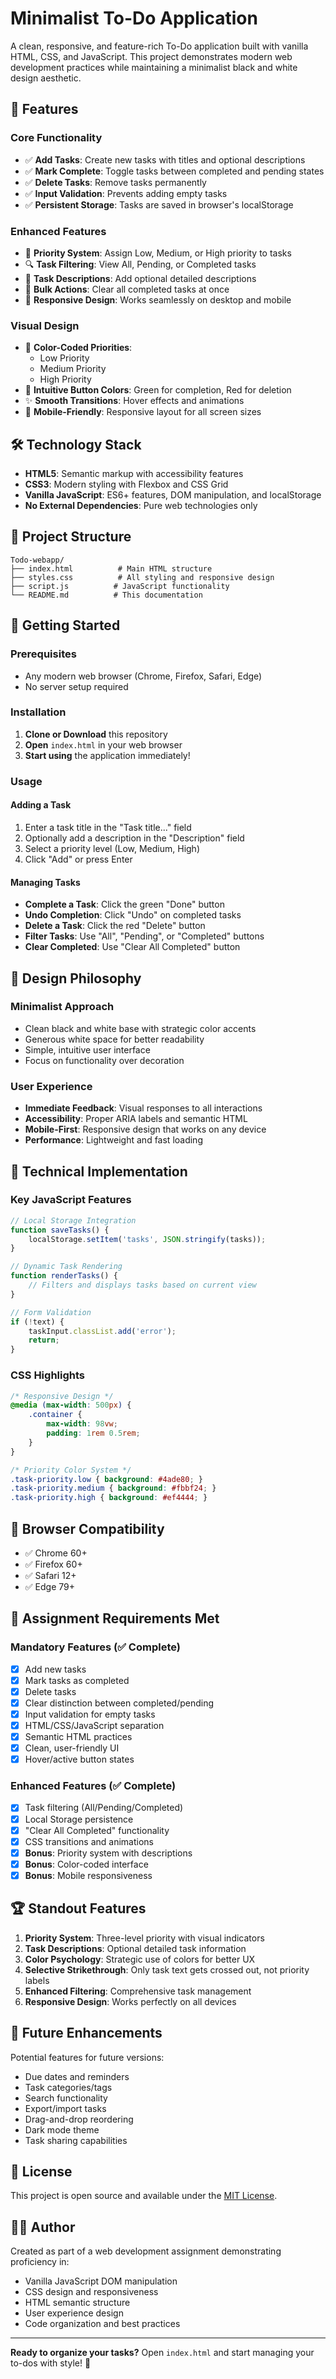 # Minimalist To-Do Application

A clean, responsive, and feature-rich To-Do application built with vanilla HTML, CSS, and JavaScript. This project demonstrates modern web development practices while maintaining a minimalist black and white design aesthetic.

## 🚀 Features

### Core Functionality
- ✅ **Add Tasks**: Create new tasks with titles and optional descriptions
- ✅ **Mark Complete**: Toggle tasks between completed and pending states
- ✅ **Delete Tasks**: Remove tasks permanently
- ✅ **Input Validation**: Prevents adding empty tasks
- ✅ **Persistent Storage**: Tasks are saved in browser's localStorage

### Enhanced Features
- 🎯 **Priority System**: Assign Low, Medium, or High priority to tasks
- 🔍 **Task Filtering**: View All, Pending, or Completed tasks
- 📝 **Task Descriptions**: Add optional detailed descriptions
- 🧹 **Bulk Actions**: Clear all completed tasks at once
- 📱 **Responsive Design**: Works seamlessly on desktop and mobile

### Visual Design
- 🎨 **Color-Coded Priorities**: 
  - Low Priority 
  - Medium Priority 
  - High Priority 
- 🎯 **Intuitive Button Colors**: Green for completion, Red for deletion
- ✨ **Smooth Transitions**: Hover effects and animations
- 📱 **Mobile-Friendly**: Responsive layout for all screen sizes

## 🛠️ Technology Stack

- **HTML5**: Semantic markup with accessibility features
- **CSS3**: Modern styling with Flexbox and CSS Grid
- **Vanilla JavaScript**: ES6+ features, DOM manipulation, and localStorage
- **No External Dependencies**: Pure web technologies only

## 📁 Project Structure

```
Todo-webapp/
├── index.html          # Main HTML structure
├── styles.css          # All styling and responsive design
├── script.js          # JavaScript functionality
└── README.md          # This documentation
```

## 🚀 Getting Started

### Prerequisites
- Any modern web browser (Chrome, Firefox, Safari, Edge)
- No server setup required

### Installation
1. **Clone or Download** this repository
2. **Open** `index.html` in your web browser
3. **Start using** the application immediately!

### Usage

#### Adding a Task
1. Enter a task title in the "Task title..." field
2. Optionally add a description in the "Description" field
3. Select a priority level (Low, Medium, High)
4. Click "Add" or press Enter

#### Managing Tasks
- **Complete a Task**: Click the green "Done" button
- **Undo Completion**: Click "Undo" on completed tasks
- **Delete a Task**: Click the red "Delete" button
- **Filter Tasks**: Use "All", "Pending", or "Completed" buttons
- **Clear Completed**: Use "Clear All Completed" button

## 🎨 Design Philosophy

### Minimalist Approach
- Clean black and white base with strategic color accents
- Generous white space for better readability
- Simple, intuitive user interface
- Focus on functionality over decoration

### User Experience
- **Immediate Feedback**: Visual responses to all interactions
- **Accessibility**: Proper ARIA labels and semantic HTML
- **Mobile-First**: Responsive design that works on any device
- **Performance**: Lightweight and fast loading

## 🔧 Technical Implementation

### Key JavaScript Features
```javascript
// Local Storage Integration
function saveTasks() {
    localStorage.setItem('tasks', JSON.stringify(tasks));
}

// Dynamic Task Rendering
function renderTasks() {
    // Filters and displays tasks based on current view
}

// Form Validation
if (!text) {
    taskInput.classList.add('error');
    return;
}
```

### CSS Highlights
```css
/* Responsive Design */
@media (max-width: 500px) {
    .container {
        max-width: 98vw;
        padding: 1rem 0.5rem;
    }
}

/* Priority Color System */
.task-priority.low { background: #4ade80; }
.task-priority.medium { background: #fbbf24; }
.task-priority.high { background: #ef4444; }
```

## 📱 Browser Compatibility

- ✅ Chrome 60+
- ✅ Firefox 60+
- ✅ Safari 12+
- ✅ Edge 79+

## 🎯 Assignment Requirements Met

### Mandatory Features (✅ Complete)
- [x] Add new tasks
- [x] Mark tasks as completed
- [x] Delete tasks
- [x] Clear distinction between completed/pending
- [x] Input validation for empty tasks
- [x] HTML/CSS/JavaScript separation
- [x] Semantic HTML practices
- [x] Clean, user-friendly UI
- [x] Hover/active button states

### Enhanced Features (✅ Complete)
- [x] Task filtering (All/Pending/Completed)
- [x] Local Storage persistence
- [x] "Clear All Completed" functionality
- [x] CSS transitions and animations
- [x] **Bonus**: Priority system with descriptions
- [x] **Bonus**: Color-coded interface
- [x] **Bonus**: Mobile responsiveness

## 🏆 Standout Features

1. **Priority System**: Three-level priority with visual indicators
2. **Task Descriptions**: Optional detailed task information
3. **Color Psychology**: Strategic use of colors for better UX
4. **Selective Strikethrough**: Only task text gets crossed out, not priority labels
5. **Enhanced Filtering**: Comprehensive task management
6. **Responsive Design**: Works perfectly on all devices

## 🚀 Future Enhancements

Potential features for future versions:
- Due dates and reminders
- Task categories/tags
- Search functionality
- Export/import tasks
- Drag-and-drop reordering
- Dark mode theme
- Task sharing capabilities

## 📄 License

This project is open source and available under the [MIT License](LICENSE).

## 👨‍💻 Author

Created as part of a web development assignment demonstrating proficiency in:
- Vanilla JavaScript DOM manipulation
- CSS design and responsiveness
- HTML semantic structure
- User experience design
- Code organization and best practices

---

**Ready to organize your tasks?** Open `index.html` and start managing your to-dos with style! 🎉
